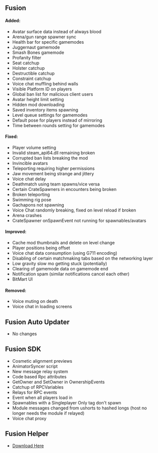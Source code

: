## **Fusion**
#### Added:
- Avatar surface data instead of always blood
- Arena/gun range spawner sync
- Health bar for specific gamemodes
- Juggernaut gamemode
- Smash Bones gamemode
- Profanity filter
- Seat catchup
- Holster catchup
- Destructible catchup
- Constraint catchup
- Voice chat muffling behind walls
- Visible Platform ID on players
- Global ban list for malicious client users
- Avatar height limit setting
- Hidden mod downloading
- Saved inventory items spawning
- Level queue settings for gamemodes
- Default pose for players instead of mirroring
- Time between rounds setting for gamemodes
#### Fixed:
- Player volume setting
- Invalid steam_api64.dll remaining broken
- Corrupted ban lists breaking the mod
- Invincible avatars
- Teleporting requiring higher permissions
- Jaw movement being strange and jittery
- Voice chat delay
- Deathmatch using team spawns/vice versa
- Certain CrateSpawners in encounters being broken
- Broken teleporting
- Swimming rig pose
- Gachapons not spawning
- Voice Chat randomly breaking, fixed on level reload if broken
- Arena crashes
- CrateSpawner onSpawnEvent not running for spawnables/avatars
#### Improved:
- Cache mod thumbnails and delete on level change
- Player positions being offset
- Voice chat data consumption (using G711 encoding)
- Disabling of certain matchmaking tabs based on the networking layer
- Low gravity slow mo getting stuck (potentially)
- Clearing of gamemode data on gamemode end
- Notification spam (similar notifications cancel each other)
- BitMart UI
#### Removed:
- Voice muting on death
- Voice chat in loading screens

## **Fusion Auto Updater**
- No changes

## **Fusion SDK**
- Cosmetic alignment previews
- AnimatorSyncer script
- New message relay system
- Code based Rpc attributes
- GetOwner and SetOwner in OwnershipEvents
- Catchup of RPCVariables
- Relays for RPC events
- Event when all players load in
- Spawnables with a Singleplayer Only tag don't spawn
- Module messages changed from ushorts to hashed longs (host no longer needs the module if relayed)
- Voice chat proxy

## **Fusion Helper**
- [Download Here](https://github.com/Lakatrazz/Fusion-Helper/releases/latest)
